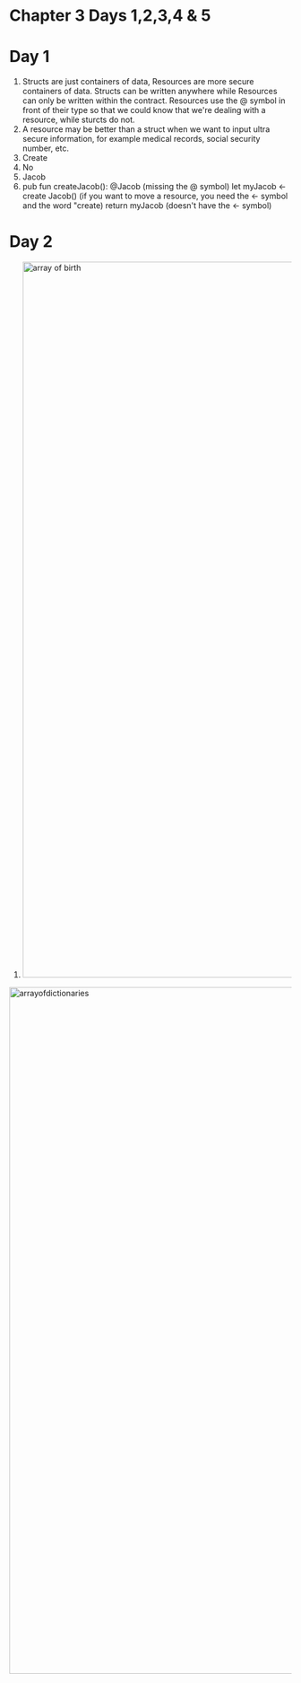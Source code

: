 # Chapter 3 Days 1,2,3,4 & 5


# Day 1 

1. Structs are just containers of data, Resources are more secure containers of data. Structs can be written anywhere while Resources can only be written within the contract. Resources use the @ symbol in front of their type so that we could know that we're dealing with a resource, while sturcts do not. 
2. A resource may be better than a struct when we want to input ultra secure information, for example medical records, social security number, etc. 
3. Create
4. No
5. Jacob
6.  pub fun createJacob(): @Jacob (missing the @ symbol)
    let myJacob <- create Jacob() (if you want to move a resource, you need the <- symbol and the word "create)
    return myJacob (doesn't have the <- symbol)
    

# Day 2

1. <img width="1276" alt="array of birth" src="https://user-images.githubusercontent.com/105934102/182010507-4e7240ac-0bbe-422e-b9b4-caab28fb52a4.png">

<img width="1224" alt="arrayofdictionaries" src="https://user-images.githubusercontent.com/105934102/182010512-139fc37f-d1f3-4ed6-b60c-3e9cb95cf5a3.png">
